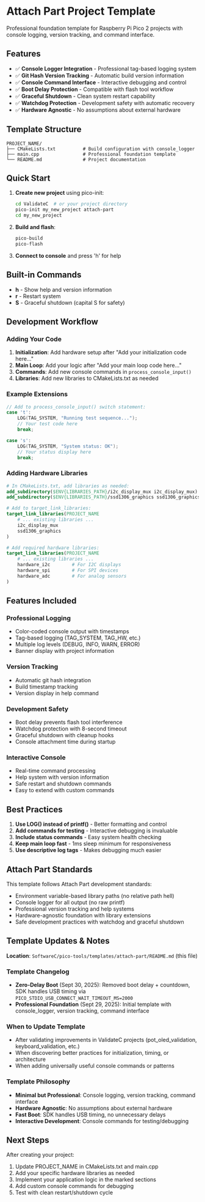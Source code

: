 # Attach Part Project Template

Professional foundation template for Raspberry Pi Pico 2 projects with console logging, version tracking, and command interface.

## Features

- ✅ **Console Logger Integration** - Professional tag-based logging system
- ✅ **Git Hash Version Tracking** - Automatic build version information  
- ✅ **Console Command Interface** - Interactive debugging and control
- ✅ **Boot Delay Protection** - Compatible with flash tool workflow
- ✅ **Graceful Shutdown** - Clean system restart capability
- ✅ **Watchdog Protection** - Development safety with automatic recovery
- ✅ **Hardware Agnostic** - No assumptions about external hardware

## Template Structure

```
PROJECT_NAME/
├── CMakeLists.txt          # Build configuration with console_logger
├── main.cpp                # Professional foundation template
└── README.md               # Project documentation
```

## Quick Start

1. **Create new project** using pico-init:
   ```bash
   cd ValidateC  # or your project directory
   pico-init my_new_project attach-part
   cd my_new_project
   ```

2. **Build and flash**:
   ```bash
   pico-build
   pico-flash
   ```

3. **Connect to console** and press 'h' for help

## Built-in Commands

- **h** - Show help and version information
- **r** - Restart system
- **S** - Graceful shutdown (capital S for safety)

## Development Workflow

### Adding Your Code

1. **Initialization**: Add hardware setup after "Add your initialization code here..."
2. **Main Loop**: Add your logic after "Add your main loop code here..."  
3. **Commands**: Add new console commands in `process_console_input()`
4. **Libraries**: Add new libraries to CMakeLists.txt as needed

### Example Extensions

```c
// Add to process_console_input() switch statement:
case 't':
    LOG(TAG_SYSTEM, "Running test sequence...");
    // Your test code here
    break;

case 's':
    LOG(TAG_SYSTEM, "System status: OK");
    // Your status display here
    break;
```

### Adding Hardware Libraries

```cmake
# In CMakeLists.txt, add libraries as needed:
add_subdirectory($ENV{LIBRARIES_PATH}/i2c_display_mux i2c_display_mux)
add_subdirectory($ENV{LIBRARIES_PATH}/ssd1306_graphics ssd1306_graphics)

# Add to target_link_libraries:
target_link_libraries(PROJECT_NAME
    # ... existing libraries ...
    i2c_display_mux
    ssd1306_graphics
)

# Add required hardware libraries:
target_link_libraries(PROJECT_NAME
    # ... existing libraries ...
    hardware_i2c        # For I2C displays
    hardware_spi        # For SPI devices
    hardware_adc        # For analog sensors
)
```

## Features Included

### Professional Logging
- Color-coded console output with timestamps
- Tag-based logging (TAG_SYSTEM, TAG_HW, etc.)
- Multiple log levels (DEBUG, INFO, WARN, ERROR)
- Banner display with project information

### Version Tracking
- Automatic git hash integration
- Build timestamp tracking
- Version display in help command

### Development Safety
- Boot delay prevents flash tool interference
- Watchdog protection with 8-second timeout  
- Graceful shutdown with cleanup hooks
- Console attachment time during startup

### Interactive Console
- Real-time command processing
- Help system with version information
- Safe restart and shutdown commands
- Easy to extend with custom commands

## Best Practices

1. **Use LOG() instead of printf()** - Better formatting and control
2. **Add commands for testing** - Interactive debugging is invaluable
3. **Include status commands** - Easy system health checking
4. **Keep main loop fast** - 1ms sleep minimum for responsiveness
5. **Use descriptive log tags** - Makes debugging much easier

## Attach Part Standards

This template follows Attach Part development standards:
- Environment variable-based library paths (no relative path hell)
- Console logger for all output (no raw printf)
- Professional version tracking and help systems
- Hardware-agnostic foundation with library extensions
- Safe development practices with watchdog and graceful shutdown

## Template Updates & Notes

**Location**: `SoftwareC/pico-tools/templates/attach-part/README.md` (this file)

### Template Changelog
- **Zero-Delay Boot** (Sept 30, 2025): Removed boot delay + countdown, SDK handles USB timing via `PICO_STDIO_USB_CONNECT_WAIT_TIMEOUT_MS=2000`
- **Professional Foundation** (Sept 29, 2025): Initial template with console_logger, version tracking, command interface

### When to Update Template
- After validating improvements in ValidateC projects (pot_oled_validation, keyboard_validation, etc.)
- When discovering better practices for initialization, timing, or architecture
- When adding universally useful console commands or patterns

### Template Philosophy
- **Minimal but Professional**: Console logging, version tracking, command interface
- **Hardware Agnostic**: No assumptions about external hardware
- **Fast Boot**: SDK handles USB timing, no unnecessary delays
- **Interactive Development**: Console commands for testing/debugging

## Next Steps

After creating your project:
1. Update PROJECT_NAME in CMakeLists.txt and main.cpp
2. Add your specific hardware libraries as needed
3. Implement your application logic in the marked sections
4. Add custom console commands for debugging
5. Test with clean restart/shutdown cycle